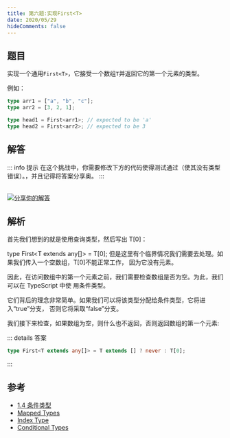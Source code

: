 ```yaml
---
title: 第六题:实现First<T>
date: 2020/05/29
hideComments: false
---
```


## 题目

实现一个通用`First<T>`，它接受一个数组`T`并返回它的第一个元素的类型。

例如：

```ts
type arr1 = ["a", "b", "c"];
type arr2 = [3, 2, 1];

type head1 = First<arr1>; // expected to be 'a'
type head2 = First<arr2>; // expected to be 3
```

## 解答

::: info 提示
在这个挑战中，你需要修改下方的代码使得测试通过（使其没有类型错误）。，并且记得将答案分享奥。
:::

<CodeBox surl="https://stackblitz.com/edit/typescript-wgcecz?embed=1&file=1.6.first-of-array.ts&hideExplorer=1&hideNavigation=1&theme=dark&view=editor" />

<!--info-footer-start--><br> <a href="https://github.com/W-HanYu/FE-Typescript/issues/new?assignees=paiDaXing-web&labels=answer&template=1-6-%E5%AE%9E%E7%8E%B0First%3CT%3E.md&title=1-6-%E5%AE%9E%E7%8E%B0First%3CT%3E" target="_blank"><img src="https://6d78-mxm1923893223-ulteh-1302287111.tcb.qcloud.la/-%E5%88%86%E4%BA%AB%E4%BD%A0%E7%9A%84%E8%A7%A3%E7%AD%94-teal.svg?sign=8bb2a2a3bd2b1cc8f86bfd919d53197e&t=1668143704" alt="分享你的解答"/></a>  <!--info-footer-end-->

## 解析

首先我们想到的就是使用查询类型，然后写出 T[0]：

type First<T extends any[]> = T[0];
但是这里有个临界情况我们需要去处理。如果我们传入一个空数组，T[0]不能正常工作， 因为它没有元素。

因此，在访问数组中的第一个元素之前，我们需要检查数组是否为空。为此，我们可以在 TypeScript 中使 用条件类型。

它们背后的理念非常简单。如果我们可以将该类型分配给条件类型，它将进入“true”分支， 否则它将采取“false”分支。

我们接下来检查，如果数组为空，则什么也不返回，否则返回数组的第一个元素:

::: details 答案

```typescript
type First<T extends any[]> = T extends [] ? never : T[0];
```

:::

## 参考

- [1.4 条件类型](../theme-reco/Advanced-1.md#14-条件类型)
- [Mapped Types](https://www.typescriptlang.org/docs/handbook/2/mapped-types.html)
- [Index Type](https://www.typescriptlang.org/docs/handbook/2/indexed-access-types.html)
- [Conditional Types](https://www.typescriptlang.org/docs/handbook/2/conditional-types.html)
